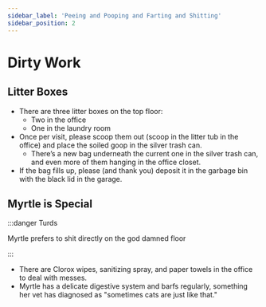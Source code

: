 ```yaml
---
sidebar_label: 'Peeing and Pooping and Farting and Shitting'
sidebar_position: 2
---
```


# Dirty Work

## Litter Boxes
- There are three litter boxes on the top floor:
    - Two in the office
    - One in the laundry room
- Once per visit, please scoop them out (scoop in the litter tub in the office) and place the soiled goop in the silver trash can. 
    - There’s a new bag underneath the current one in the silver trash can, and even more of them hanging in the office closet.
- If the bag fills up, please (and thank you) deposit it in the garbage bin with the black lid in the garage.


## Myrtle is Special
:::danger Turds

Myrtle prefers to shit directly on the god damned floor

:::

- There are Clorox wipes, sanitizing spray, and paper towels in the office to deal with messes.
- Myrtle has a delicate digestive system and barfs regularly, something her vet has diagnosed as "sometimes cats are just like that."
